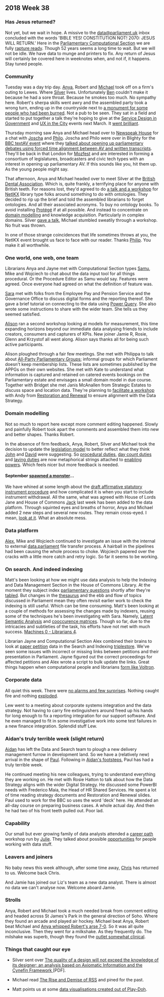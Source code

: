 ## 2018 Week 38

### Has Jesus returned?

Not yet, but we wait in hope. A missive to the [data@parliament.uk](mailto:data@parliament.uk) inbox concluded with the words 'BIBLE YES! CONSTITUTION NOT! 2070: JESUS WILL RETURN.' Here in the [Parliamentary Computational Section](https://pds.blog.parliament.uk/) we are fully [rapture ready](http://www.rr-bb.com/). Though 52 years seems a long time to wait. But we will not be idle. We have data to munge and printers to fix. Any return of Jesus will certainly be covered here in weeknotes when, and not if, it happens. Stay tuned people.

### Community

Tuesday was a day trip day. [Anya](https://twitter.com/bitten_), Robert and [Michael](https://twitter.com/fantasticlife) took off on a firm's outing to Lewes. Where [Silver](https://twitter.com/silveroliver) lives. Unfortunately [Ben](https://twitter.com/benwoodhams) couldn't make it because he had a sore throat. Because he smokes too much. No sympathy here. Robert's sherpa skills went awry and the assembled party took a wrong turn, ending up in the countryside next to [a monument for some people who had been burned](http://www.sussexmartyrs.co.uk/the-history-of-the-memorials/). Not a pub to be seen. They sat in a field and started to put together a talk they're hoping to give at the [Service Design in Government](https://govservicedesign.net/2019/) and [UX in the City](https://uxinthecity.net/2019/manchester/) events next March. It [went brilliant](https://twitter.com/fantasticlife/status/1042048747063177216).

Thursday morning saw Anya and Michael head over to [Newspeak House](https://www.nwspk.com/) for a chat with [Joscha](https://twitter.com/OpenHypervideo) and [Philo](https://twitter.com/phivk). Joscha and Philo were over in Blighty for the [BBC textAV event](https://sites.google.com/view/textav) where they [talked about opening up parliamentary debates using forced time alignment between AV and written transcripts](https://twitter.com/OpenHypervideo/status/1042739191950573568). They'll be back in that London for [Mozfest](https://mozillafestival.org/) and are interested in forming a consortium of legislatures, broadcasters and civic tech types with an interest in opening up parliamentary AV. If this sounds like you, hit them up. As the young people might say.

That afternoon, Anya and Michael headed over to meet Silver at the [British Dental Association](https://bda.org/). Which is, quite frankly, a terrifying place for anyone with British teeth. For reasons lost, they'd agreed to do [a talk and a workshop](http://www.netikx.org/content/ontologies-and-domain-modelling-fun-honest-and-friendly-introduction-20-september-2018) for [NetIKX](http://www.netikx.org/) library type folks around something to do with ontologies. They decided to rip up the brief and told the assembled librarians to forget ontologies. And all their associated acronyms. To buy no ontology books. To avoid installing [Protégé](https://protege.stanford.edu/) if at all possible. And instead to concentrate on [domain modelling](https://en.wikipedia.org/wiki/Domain-driven_design) and knowledge acquisition. Particularly in complex domains. Silver [gave a talk](https://twitter.com/NetIKX/status/1042789960686993408), Michael stumbled sweatily through a workshop. No fruit was thrown.

In one of those strange coincidences that life sometimes throws at you, the NetIKX event brought us face to face with our reader. Thanks [Philip](https://twitter.com/PhilDRoberts). You make it all worthwhile.

### One world, one web, one team

Librarians Anya and Jayne met with Computational Section types [Samu](https://twitter.com/langsamu), Mike and Wojciech to chat about the data input tool for all things procedural. Or the Procedure Editor as Samu would say. Features were agreed. Once everyone had agreed on what the definition of feature was.

[Sara](http://twitter.com/sarafreis) met with folks from the Employee Pay and Pension Service and the Governance Office to discuss digital forms and the reporting thereof. She gave a brief tutorial on connecting to the data using [Power Query](https://en.wikipedia.org/wiki/Power_Pivot#M_Formula_language). She also wrote some instructions to share with the wider team. She tells us they seemed satisfied. 

[Alison](http://twitter.com/oliala) ran a second workshop looking at models for measurement, this time expanding horizons beyond our immediate data analysing friends to include creators, consumers and capturers of KPIs. New joiner Jamie R, Rosie, Glenn and Krzystof all went along. Alison says thanks all for being such active participants.

Alison ploughed through a fair few meetings. She met with Philippa to talk about [All-Party Parliamentary Groups](https://www.parliament.uk/about/mps-and-lords/members/apg/); informal groups for which Parliament doesn't keep membership lists. These lists are sometimes published by the APPGs on their own websites. She met with Kate to understand what information is captured and retained on catered events bookings on the Parliamentary estate and envisages a small domain model in due course. Together with Bridget she met Janis McAnallen from Strategic Estates to discuss space and location data. They're planning to [facilitate a workshop](https://www.youtube.com/watch?v=sv3LG6VVo8o) with Andy from [Restoration and Renewal](https://restorationandrenewal.parliament.uk/) to ensure alignment with the Data Strategy.

### Domain modelling

Not so much to report here except more comment editing happened. Slowly and painfully Robert took apart the comments and assembled them into new and better shapes. Thanks Robert.

In the absence of firm feedback, Anya, Robert, Silver and Michael took the decision to update the [legislation model](https://ukparliament.github.io/ontologies/legislation/legislation-ontology.html) to better reflect what they think [John](https://twitter.com/johnlsheridan) and [David](https://twitter.com/clerkly) were suggesting. So [procedural duties](https://ukparliament.github.io/ontologies/legislation/legislation-ontology.html#d4e248), [day count duties](https://ukparliament.github.io/ontologies/legislation/legislation-ontology.html#d4e213) and [laying duties](https://ukparliament.github.io/ontologies/legislation/legislation-ontology.html#d4e231) are now metaphorical strings attached to [enabling powers](https://ukparliament.github.io/ontologies/legislation/legislation-ontology.html#d4e526). Which feels nicer but more feedback is needed.

#### September [spawned a monster](https://www.youtube.com/watch?v=Xv8LdKp2Y-8)...

We have whined at some length about the [draft affirmative statutory instrument procedure](https://ukparliament.github.io/ontologies/procedure/sis/draft-affirmative.pdf) and how complicated it is when you start to include instrument withdrawal. All the same, what was agreed with House of Lords Jane and House of Commons [Jack](https://twitter.com/jackpdent) last week has been added to the data platform. Through squinted eyes and breaths of horror, Anya and Michael added 2 new steps and several new routes. They remain cross-eyed. I mean, [look at it](https://procedures.azurewebsites.net/Procedures/3/graph). What an absolute mess.

### Data platform

[Alex](https://twitter.com/alexedwardh), Mike and Wojciech continued to investigate an issue with the internal to external [data.parliament](http://www.data.parliament.uk/) file transfer process. A hairball in the pipelines had been causing the whole process to choke. Wojciech papered over the cracks with a little more catch and retry logic. So far it seems to be working.

### On search. And indeed indexing

Matt's been looking at how we might use data analysis to help the Indexing and Data Management Section in the House of Commons Library. At the moment they subject index [parliamentary questions](https://ukparliament.github.io/ontologies/question-and-answer/question-and-answer-ontology.html#d4e625) shortly after they're [tabled](https://ukparliament.github.io/ontologies/tabling/tabling-ontology.html). But changes in the [thesaurus](http://www.data.parliament.uk/dataset/thesauri) and the ebb and flow of topics discussed in Parliament mean they often revisit earlier work to check the indexing is still useful. Which can be time consuming. Matt's been looking at a couple of methods for assessing the changes made by indexers, reusing some of the techniques he's been investigating with Sara. Namely, [Latent Semantic Analysis](https://en.wikipedia.org/wiki/Latent_semantic_analysis) and [cooccurence matrices](https://en.wikipedia.org/wiki/Co-occurrence_matrix). Though so far, due to the intricacies and subtleties of the task, his efforts have not met with much success. [Machines 0 - Librarians 4](https://en.wikipedia.org/wiki/London_0_Hull_4).

Librarian Jayne and Computational Section Alex combined their brains to look at [paper petition](https://www.parliament.uk/get-involved/sign-a-petition/paper-petitions/) data in the Search and Indexing [triplestore](https://en.wikipedia.org/wiki/Triplestore). We've seen some issues with incorrect or missing links between petitions and their presentation in Parliament. Jayne figured out the correct proceedings for affected petitions and Alex wrote a script to bulk update the links. Great things happen when computational people and librarians [form like Voltron](https://www.youtube.com/watch?v=2kkJDHRYxWM).

### Corporate data

All quiet this week. There were [no alarms and few surprises](https://www.youtube.com/watch?v=u5CVsCnxyXg). Nothing caught fire and nothing [exploded](https://www.reddit.com/r/CatastrophicFailure/comments/3z7vj7/the_result_of_a_boiler_explosion_on_a_steam/). 

Lew went to a meeting about corporate systems integration and the data strategy. Not having to carry fire extinguishers around freed up his hands for long enough to fix a reporting integration for our support software. And he even managed to fit in some investigative work into some test failures in a new finance integration. Splendid stuff Lew.

### Aidan's truly terrible week (slight return)

[Aidan](https://twitter.com/aidan_morgan) has left the Data and Search team to plough a new delivery management furrow in development land. So we have a (relatively new) arrival in the shape of [Paul](https://twitter.com/paulwakely). Following in [Aidan's footsteps](/weeknotes.data-search/12/#aidans-truly-terrible-week), Paul has had a truly terrible week.

He continued meeting his new colleagues, trying to understand everything they are working on. He met with Rosie Hatton to talk about how the Data Strategy aligns with the wider Digital Strategy. He discussed some PowerBI needs with Frederico Maia, the Head of HR Shared Services. He spent a lot of time reading strategy documents and Restoration and Renewal slides. Paul used to work for the BBC so uses the word 'deck' here. He attended an all-day course on preparing business cases. A whole actual day. And then he had two of his front teeth pulled out. Poor lad.

### Capability

Our small but ever growing family of data analysts attended a [career path](https://www.youtube.com/watch?v=8JM8C49pf40) workshop run by [Julie](https://twitter.com/julietouring). They talked about possible [opportunities](https://www.youtube.com/watch?v=di60NYGu03Y) for people working with data stuff.

### Leavers and joiners

No baby news this week although, after some time away, [Chris](https://twitter.com/chrisalcockdev) has returned to us. Welcome back Chris.

And Jamie has joined our Liz's team as a new data analyst. There is almost no data we can't analyse now. Welcome aboard Jamie.

### Strolls

Anya, Robert and Michael took a much needed break from comment editing and headed across St James's Park in the general direction of Soho. Where they found an arcade and played air hockey. Michael beat Anya, Robert beat Michael and [Anya whipped Robert's arse 7-0](https://twitter.com/fantasticlife/status/1042448972483186688). So it was all quite inconclusive. Then they went for a milkshake. As they frequently do. The milshake was superb, though they found the [outlet somewhat clinical](http://snowflakegelato.co.uk/boutique-page/soho/).

### Things that caught our eye

* Silver sent over [The quality of a design will not exceed the knowledge of its designer;
an analysis based on Axiomatic Information and the Cynefin Framework ](https://ac.els-cdn.com/S2212827115007994/1-s2.0-S2212827115007994-main.pdf) [PDF].

* Michael read [The Rise and Demise of RSS](https://twobithistory.org/2018/09/16/the-rise-and-demise-of-rss.html) and pined for the past.

* Matt points us at some [data visualisations created out of Play-Doh](https://www.amycesal.com/day-doh-viz-all/).